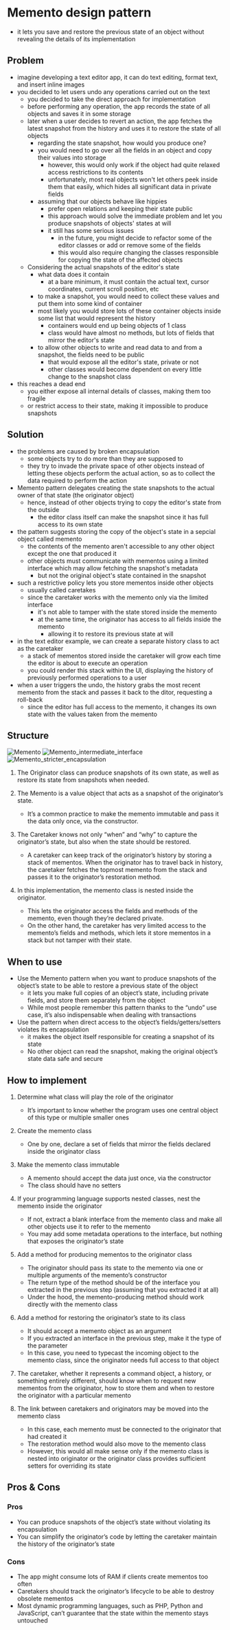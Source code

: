 # Memento design pattern

- it lets you save and restore the previous state of an object without revealing the details of its implementation

## Problem

- imagine developing a text editor app, it can do text editing, format text, and insert inline images
- you decided to let users undo any operations carried out on the text
  - you decided to take the direct approach for implementation
  - before performing any operation, the app records the state of all objects and saves it in some storage
  - later when a user decides to revert an action, the app fetches the latest snapshot from the history and uses it to restore the state of all objects
    - regarding the state snapshot, how would you produce one?
    - you would need to go over all the fields in an object and copy their values into storage
      - however, this would only work if the object had quite relaxed access restrictions to its contents
      - unfortunately, most real objects won't let others peek inside them that easily, which hides all significant data in private fields
    - assuming that our objects behave like hippies
      - prefer open relations and keeping their state public
      - this approach would solve the immediate problem and let you produce snapshots of objects' states at will
      - it still has some serious issues
        - in the future, you might decide to refactor some of the editor classes or add or remove some of the fields
        - this would also require changing the classes responsible for copying the state of the affected objects
  - Considering the actual snapshots of the editor's state
    - what data does it contain
      - at a bare minimum, it must contain the actual text, cursor coordinates, current scroll position, etc
    - to make a snapshot, you would need to collect these values and put them into some kind of container
    - most likely you would store lots of these container objects inside some list that would represent the history
      - containers would end up being objects of 1 class
      - class would have almost no methods, but lots of fields that mirror the editor's state
    - to allow other objects to write and read data to and from a snapshot, the fields need to be public
      - that would expose all the editor's state, private or not
      - other classes would become dependent on every little change to the snapshot class
- this reaches a dead end
  - you either expose all internal details of classes, making them too fragile
  - or restrict access to their state, making it impossible to produce snapshots

## Solution

- the problems are caused by broken encapsulation
  - some objects try to do more than they are supposed to
  - they try to invade the private space of other objects instead of letting these objects perform the actual action, so as to collect the data required to perform the action
- Memento pattern delegates creating the state snapshots to the actual owner of that state (the originator object)
  - hence, instead of other objects trying to copy the editor's state from the outside
    - the editor class itself can make the snapshot since it has full access to its own state
- the pattern suggests storing the copy of the object's state in a sepcial object called memento
  - the contents of the memento aren't accessible to any other object except the one that produced it
  - other objects must communicate with mementos using a limited interface which may allow fetching the snapshot's metadata
    - but not the original object's state contained in the snapshot
- such a restrictive policy lets you store mementos inside other objects
  - usually called caretakes
  - since the caretaker works with the memento only via the limited interface
    - it's not able to tamper with the state stored inside the memento
    - at the same time, the originator has access to all fields inside the memento
      - allowing it to restore its previous state at will
- in the text editor example, we can create a separate history class to act as the caretaker
  - a stack of mementos stored inside the caretaker will grow each time the editor is about to execute an operation
  - you could render this stack within the UI, displaying the history of previously performed operations to a user
- when a user triggers the undo, the history grabs the most recent memento from the stack and passes it back to the ditor, requesting a roll-back
  - since the editor has full access to the memento, it changes its own state with the values taken from the memento

## Structure

![Memento](../../images/memento.png)
![Memento_intermediate_interface](../../images/memento_intermediate_interface.png)
![Memento_stricter_encapsulation](../../images/memento_stricter_encapsulation.png)

1. The Originator class can produce snapshots of its own state, as well as restore its state from snapshots when needed.

2. The Memento is a value object that acts as a snapshot of the originator’s state.

   - It’s a common practice to make the memento immutable and pass it the data only once, via the constructor.

3. The Caretaker knows not only “when” and “why” to capture the originator’s state, but also when the state should be restored.

   - A caretaker can keep track of the originator’s history by storing a stack of mementos. When the originator has to travel back in history, the caretaker fetches the topmost memento from the stack and passes it to the originator’s restoration method.

4. In this implementation, the memento class is nested inside the originator.
   - This lets the originator access the fields and methods of the memento, even though they’re declared private.
   - On the other hand, the caretaker has very limited access to the memento’s fields and methods, which lets it store mementos in a stack but not tamper with their state.

## When to use

- Use the Memento pattern when you want to produce snapshots of the object’s state to be able to restore a previous state of the object
  - it lets you make full copies of an object’s state, including private fields, and store them separately from the object
  - While most people remember this pattern thanks to the “undo” use case, it’s also indispensable when dealing with transactions
- Use the pattern when direct access to the object’s fields/getters/setters violates its encapsulation
  - it makes the object itself responsible for creating a snapshot of its state
  - No other object can read the snapshot, making the original object’s state data safe and secure

## How to implement

1. Determine what class will play the role of the originator

   - It’s important to know whether the program uses one central object of this type or multiple smaller ones

2. Create the memento class

   - One by one, declare a set of fields that mirror the fields declared inside the originator class

3. Make the memento class immutable

   - A memento should accept the data just once, via the constructor
   - The class should have no setters

4. If your programming language supports nested classes, nest the memento inside the originator

   - If not, extract a blank interface from the memento class and make all other objects use it to refer to the memento
   - You may add some metadata operations to the interface, but nothing that exposes the originator’s state

5. Add a method for producing mementos to the originator class

   - The originator should pass its state to the memento via one or multiple arguments of the memento’s constructor
   - The return type of the method should be of the interface you extracted in the previous step (assuming that you extracted it at all)
   - Under the hood, the memento-producing method should work directly with the memento class

6. Add a method for restoring the originator’s state to its class

   - It should accept a memento object as an argument
   - If you extracted an interface in the previous step, make it the type of the parameter
   - In this case, you need to typecast the incoming object to the memento class, since the originator needs full access to that object

7. The caretaker, whether it represents a command object, a history, or something entirely different, should know when to request new mementos from the originator, how to store them and when to restore the originator with a particular memento

8. The link between caretakers and originators may be moved into the memento class
   - In this case, each memento must be connected to the originator that had created it
   - The restoration method would also move to the memento class
   - However, this would all make sense only if the memento class is nested into originator or the originator class provides sufficient setters for overriding its state

## Pros & Cons

### Pros

- You can produce snapshots of the object’s state without violating its encapsulation
- You can simplify the originator’s code by letting the caretaker maintain the history of the originator’s state

### Cons

- The app might consume lots of RAM if clients create mementos too often
- Caretakers should track the originator’s lifecycle to be able to destroy obsolete mementos
- Most dynamic programming languages, such as PHP, Python and JavaScript, can’t guarantee that the state within the memento stays untouched
